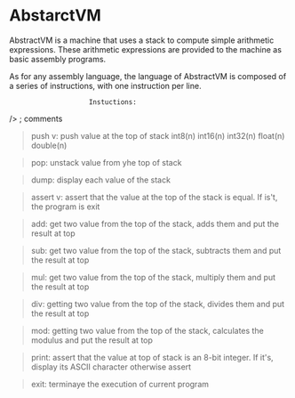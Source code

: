 # AbstarctVM

AbstractVM is a machine that uses a stack to compute simple arithmetic expressions.
These arithmetic expressions are provided to the machine as basic assembly programs.

As for any assembly language, the language of AbstractVM is composed of a series of
instructions, with one instruction per line.

						Instuctions:

/>  ; comments

> push v: push value at the top of stack
	int8(n)
	int16(n)
	int32(n)
	float(n)
	double(n)

> pop: unstack value from yhe top of stack

> dump: display each value of the stack

> assert v: assert that the value at the top of the stack is equal. If is't, the program is exit

> add: get two value from the top of the stack, adds them and put the result at top

> sub: get two value from the top of the stack, subtracts them and put the result at top

> mul:  get two value from the top of the stack, multiply them and put the result at top

> div: getting two value from the top of the stack, divides them and put the result at top

> mod: getting two value from the top of the stack, calculates the modulus and put the result at top

> print: assert that the value at top of stack is an 8-bit integer. If it's, display its ASCII character otherwise assert

> exit: terminaye the execution of current program


